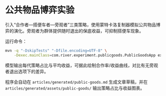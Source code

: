 # 公共物品博弈实验

引入“合作者—搭便车者—旁观者”三类策略，使用蒙特卡洛复制器模拟公共物品博弈的演化。旁观者为群体提供随时退出的保底收益，可抑制搭便车现象。

运行命令：

```bash
mvn -q "-DskipTests" "-Dfile.encoding=UTF-8" \
    -Dexec.mainClass=com.river.experiment.publicgoods.PublicGoodsApp exec:java
```

模型输出每代策略占比与平均收益，可据此绘制合作率/收益曲线，对比有无旁观者退出选项下的差异。

程序会自动在 `articles/generated/public-goods.md` 生成文章草稿，并在 `articles/generated/assets/public-goods/` 输出策略占比与收益图表。
